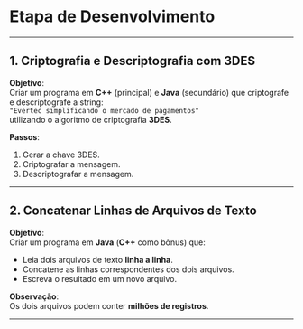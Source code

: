 # Etapa de Desenvolvimento

---

## 1. Criptografia e Descriptografia com 3DES

**Objetivo**:  
Criar um programa em **C++** (principal) e **Java** (secundário) que criptografe e descriptografe a string:  
`"Evertec simplificando o mercado de pagamentos"`  
utilizando o algoritmo de criptografia **3DES**.

**Passos**:
1. Gerar a chave 3DES.
2. Criptografar a mensagem.
3. Descriptografar a mensagem.

---

## 2. Concatenar Linhas de Arquivos de Texto

**Objetivo**:  
Criar um programa em **Java** (**C++** como bônus) que:  
- Leia dois arquivos de texto **linha a linha**.
- Concatene as linhas correspondentes dos dois arquivos.
- Escreva o resultado em um novo arquivo.

**Observação**:  
Os dois arquivos podem conter **milhões de registros**.

---
